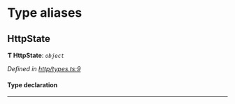 

# Type aliases

<a id="httpstate"></a>

##  HttpState

**Ƭ HttpState**: *`object`*

*Defined in [http/types.ts:9](https://github.com/polkadot-js/api/blob/f4119bf/packages/rpc-provider/src/http/types.ts#L9)*

#### Type declaration

___

